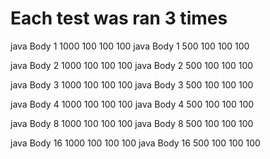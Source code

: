 # Each test was ran 3 times

java Body 1 1000 100 100 100
java Body 1 500 100 100 100

java Body 2 1000 100 100 100
java Body 2 500 100 100 100

java Body 3 1000 100 100 100
java Body 3 500 100 100 100

java Body 4 1000 100 100 100
java Body 4 500 100 100 100

java Body 8 1000 100 100 100
java Body 8 500 100 100 100

java Body 16 1000 100 100 100
java Body 16 500 100 100 100